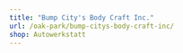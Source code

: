 ```yaml
---
title: "Bump City's Body Craft Inc."
url: /oak-park/bump-citys-body-craft-inc/
shop: Autowerkstatt
---
```

